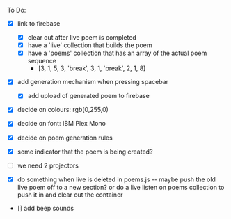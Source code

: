 

To Do:
- [x] link to firebase
  - [x] clear out after live poem is completed
  - [x] have a 'live' collection that builds the poem
  - [x] have a 'poems' collection that has an array of the actual poem sequence
    - [3, 1, 5, 3, 'break', 3, 1, 'break', 2, 1, 8] 
- [x] add generation mechanism when pressing spacebar
  - [x] add upload of generated poem to firebase

- [x] decide on colours: rgb(0,255,0)
- [x] decide on font: IBM Plex Mono
- [x] decide on poem generation rules

- [x] some indicator that the poem is being created?
- [ ] we need 2 projectors

- [x] do something when live is deleted in poems.js -- maybe push the old live poem off to a new section? or do a live listen on poems collection to push it in and clear out the container

- [] add beep sounds